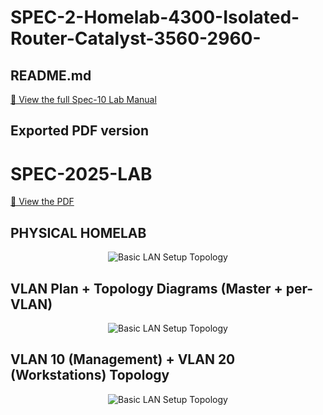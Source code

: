 # SPEC-2-Homelab-4300-Isolated-Router-Catalyst-3560-2960-
## README.md              
[📄 View the full Spec-10 Lab Manual](Spec-5.md)
 ## Exported PDF version 

# SPEC-2025-LAB
[📄 View the PDF](./SPEC-2025-LAB.pdf)


##  PHYSICAL HOMELAB


<p align="center">
  <img src="https://i.postimg.cc/MHwpgcsp/Physical-Homelab.jpg" alt="Basic LAN Setup Topology"/>
</p>



##  VLAN Plan +  Topology Diagrams (Master + per-VLAN)



<p align="center">
  <img src="https://i.postimg.cc/Hs5WtyDN/VLAN-Plan-Topology-Diagrams-Master-per-VLAN-updated.png" alt="Basic LAN Setup Topology"/>
</p>

##   VLAN 10 (Management) + VLAN 20 (Workstations) Topology



<p align="center">
  <img src="https://i.postimg.cc/9M3JZKdX/VLAN-10-VLAN-20-Topology-updated.png" alt="Basic LAN Setup Topology"/>
</p>

